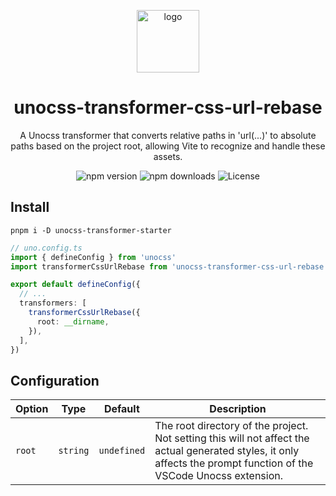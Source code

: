 <p align="center">
<img src="logo" alt='logo' style="width:100px;" />
</p>

<h1 align="center">unocss-transformer-css-url-rebase</h1>

<p align="center">A Unocss transformer that converts relative paths in 'url(...)' to absolute paths based on the project root, allowing Vite to recognize and handle these assets.</p>

<p align="center">
<a>
<img src="https://img.shields.io/npm/v/unocss-transformer-css-url-rebase?style=flat&colorA=080f12&colorB=1fa669" alt="npm version" />
</a>
<a>
<img src="https://img.shields.io/npm/dm/unocss-transformer-css-url-rebase?style=flat&colorA=080f12&colorB=1fa669" alt="npm downloads" />
</a>
<a>
<img src="https://img.shields.io/github/license/unocss-community/unocss-transformer-css-url-rebase.svg?style=flat&colorA=080f12&colorB=1fa669" alt="License" />
</a>
</p>

## Install
```shell
pnpm i -D unocss-transformer-starter
```

```ts
// uno.config.ts
import { defineConfig } from 'unocss'
import transformerCssUrlRebase from 'unocss-transformer-css-url-rebase'

export default defineConfig({
  // ...
  transformers: [
    transformerCssUrlRebase({
      root: __dirname,
    }),
  ],
})
```

## Configuration

| Option | Type | Default | Description |
|--------|------|---------|-------------|
| `root` | `string` | `undefined` | The root directory of the project. Not setting this will not affect the actual generated styles, it only affects the prompt function of the VSCode Unocss extension. |

